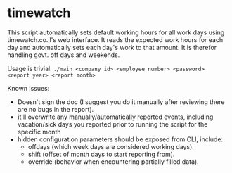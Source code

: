 # timewatch

This script automatically sets default working hours for all work days using timewatch.co.il's web interface.
It reads the expected work hours for each day and automatically sets each day's work to that amount.
It is therefor handling govt. off days and weekends.

Usage is trivial:
```./main <company id> <employee number> <password> <report year> <report month>```

Known issues:
* Doesn't sign the doc (I suggest you do it manually after reviewing there are no bugs in the report).
* it'll overwrite any manually/automatically reported events, including vacation/sick days you reported prior to running the script for the specific month
* hidden configuration parameters should be exposed from CLI, include:
  * offdays (which week days are considered working days).
  * shift (offset of month days to start reporting from).
  * override (behavior when encountering partially filled data).
